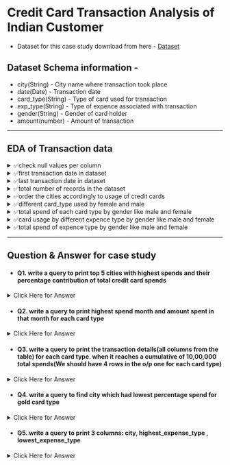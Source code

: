 # Credit Card Transaction Analysis of Indian Customer

- Dataset for this case study download from here - [Dataset](https://www.kaggle.com/datasets/thedevastator/analyzing-credit-card-spending-habits-in-india)

## Dataset Schema information - 
- city(String) - City name where transaction took place
- date(Date) - Transaction date
- card_type(String) - Type of card used for transaction
- exp_type(String) - Type of expence associated with transaction
- gender(String) - Gender of card holder
- amount(number) - Amount of transaction

----------------------------------------------------------------------------------------------------------------------------

## EDA of Transaction data
<details>
	<summary>✅check null values per column</summary>
	
```sql
select
	sum(case when "index" is null then 1 else 0 end) as index_null_cnt,
	sum(case when City is null then 1 else 0 end) as city_null_cnt,
	sum(case when "Date" is null then 1 else 0 end) as date_null_cnt,
	sum(case when Card_Type is null then 1 else 0 end) as card_type_null_cnt,
	sum(case when Exp_Type is null then 1 else 0 end) as exp_type_null_cnt,
	sum(case when Gender is null then 1 else 0 end) as gender_null_cnt,
	sum(case when Amount is null then 1 else 0 end) as amount_null_cnt
from cct;
```
</details>
<details>
	<summary>✅first transaction date in dataset</summary>
	
```sql
select TOP 1 "Date"
from cct
order by "Date" asc;
```
</details>
<details>
	<summary>✅last transaction date in dataset</summary>
	
```sql
select TOP 1 "Date"
from cct
order by "Date" desc;
```
</details>
<details>
	<summary>✅total number of records in the dataset</summary>
	
```sql
select count(*) as total_records
from cct;
```
</details>
<details>
	<summary>✅order the cities accordingly to usage of credit cards</summary>
	
```sql
select City, count(1) as card_used_frequecy
from cct
group by City
order by 2 desc;
```
</details>
<details>
	<summary>✅different card_type used by female and male</summary>
	
```sql
select Card_Type, Gender,
	count(1) as card_usage_freq
from cct
group by Card_Type, Gender
order by card_usage_freq desc;
```
</details>
<details>
	<summary>✅total spend of each card type by gender like male and female</summary>
	
```sql
select Card_Type, Gender,
	sum(Amount) as total_amount_spend
from cct
group by Card_Type, Gender
order by total_amount_spend desc;
```
</details>
<details>
	<summary>✅card usage by different expence type by gender like male and female</summary>
	
```sql
select Card_Type, Exp_Type,
	count(1) as total_amount_spend
from cct
group by Card_Type, Exp_Type
order by total_amount_spend desc;
```
</details>
<details>
	<summary>✅total spend of expence type by gender like male and female</summary>
	
```sql
select Card_Type, Exp_Type,
	sum(Amount) as total_amount_spend
from cct
group by Card_Type, Exp_Type
order by total_amount_spend desc;
```
</details>

------------------------------------------------------------------------------------------------------------------------

## Question & Answer for case study

- #### Q1. write a query to print top 5 cities with highest spends and their percentage contribution of total credit card spends
<details>
	<summary> Click Here for Answer </summary>
	
```sql
with total_spent_cte as (
	select sum(Amount) as total_amount_spend
	from cct
), top_5_highest_spend_cities as (
	select TOP 5 City,
		sum(Amount) as spent_amount
	from cct
	group by City
	order by spent_amount desc
)
select tc.City, tc.spent_amount,
	ts.total_amount_spend,
	ROUND((100.0*tc.spent_amount) / ts.total_amount_spend, 2) as contribute_perc
from top_5_highest_spend_cities as tc
join total_spent_cte as ts
	on 1=1;
```
</details>


- #### Q2. write a query to print highest spend month and amount spent in that month for each card type
<details>
	<summary> Click Here for Answer </summary>
	
```sql
select TOP 1 Card_Type, 
	DATEPART(YEAR, "Date") as date_year,
	DATENAME(MONTH, "Date") as date_month,
	sum(Amount) as amount_spend
from cct
group by Card_Type, DATEPART(YEAR, "Date"), DATENAME(MONTH, "Date")
order by amount_spend desc;
```
</details>


- #### Q3. write a query to print the transaction details(all columns from the table) for each card type. when it reaches a cumulative of 10,00,000 total spends(We should have 4 rows in the o/p one for each card type)
<details>
	<summary> Click Here for Answer </summary>
	
```sql
-- SOLUTION 1 : 
with cumulative_sum_cte as (
	select *,
		SUM(Amount) over(partition by Card_Type order by "Date", Amount) as cumulative_sum
	from cct
), rank_cs_cte as (
	select *,
		DENSE_RANK() over(partition by Card_Type order by cumulative_sum) as drnk
	from cumulative_sum_cte
	where cumulative_sum >= 1000000
)
select *
from rank_cs_cte
where drnk = 1;

-- SOLUTION 2:
WITH cumulative_sum_cte AS (
    SELECT Card_Type, Date, Amount,
        SUM(Amount) OVER (PARTITION BY Card_Type ORDER BY "Date", Amount) AS cumulative_sum
    FROM cct
), threshold_cte AS (
    SELECT Card_Type, Date, Amount, cumulative_sum,
        LAG(cumulative_sum, 1, 0) OVER (PARTITION BY Card_Type ORDER BY "Date", Amount) AS prev_cumulative_sum
    FROM cumulative_sum_cte
)
SELECT Card_Type, Date, Amount,cumulative_sum
FROM threshold_cte
WHERE cumulative_sum >= 1000000 
	AND prev_cumulative_sum < 1000000;
```
</details>


- #### Q4. write a query to find city which had lowest percentage spend for gold card type
<details>
	<summary> Click Here for Answer </summary>
	
```sql
-- SOLUTION 1:
with gold_ts_cte as (
	select City,
		SUM(Amount) as citywise_total_gold_spend
	from cct
	where Card_Type = 'Gold'
	group by City
), city_gold_cte as (
	select City,
		SUM(Amount) as city_amount_spend
	from cct
	group by City
)
select TOP 1 a.City,
	ROUND((100*a.citywise_total_gold_spend*1.0/b.city_amount_spend*1.0), 2) as gold_percentage
from gold_ts_cte as a
join city_gold_cte as b
	on a.City = b.City
order by gold_percentage asc;

-- SOLUTION 2:
WITH city_spend_cte AS (
    SELECT City,
        SUM(CASE WHEN Card_Type = 'Gold' THEN Amount ELSE 0 END) AS citywise_total_gold_spend,
        SUM(Amount) AS city_amount_spend
    FROM cct
    GROUP BY City
)
SELECT TOP 1 City,
    ROUND(100.0 * citywise_total_gold_spend / city_amount_spend, 2) AS gold_percentage
FROM city_spend_cte
ORDER BY gold_percentage ASC;

```
</details>


- #### Q5. write a query to print 3 columns: city, highest_expense_type , lowest_expense_type 
<details>
	<summary> Click Here for Answer </summary>
	
```sql
-- SOLUTION 1:
WITH city_exp_cte AS (
    SELECT City, Exp_Type,
        SUM(Amount) AS spend_amount
    FROM cct
    GROUP BY City, Exp_Type
), min_max_exp_cte AS (
    SELECT City,
        MIN(spend_amount) AS min_spend,
        MAX(spend_amount) AS max_spend
    FROM city_exp_cte
    GROUP BY City
)
SELECT 
    a.City,
    MAX(CASE WHEN b.spend_amount = a.min_spend THEN b.Exp_Type END) AS lowest_expense_type,
    MAX(CASE WHEN b.spend_amount = a.max_spend THEN b.Exp_Type END) AS highest_expense_type
FROM min_max_exp_cte AS a
JOIN city_exp_cte AS b
    ON a.City = b.City
GROUP BY a.City;

-- SOLUTION 2:
SELECT 
    City,
    MAX(CASE WHEN spend_amount = MIN(spend_amount) OVER (PARTITION BY City) THEN Exp_Type END) AS lowest_expense_type,
    MAX(CASE WHEN spend_amount = MAX(spend_amount) OVER (PARTITION BY City) THEN Exp_Type END) AS highest_expense_type
FROM (
    SELECT City, Exp_Type,
        SUM(Amount) AS spend_amount
    FROM cct
    GROUP BY City, Exp_Type
) AS city_exp
GROUP BY City;

```
</details>




